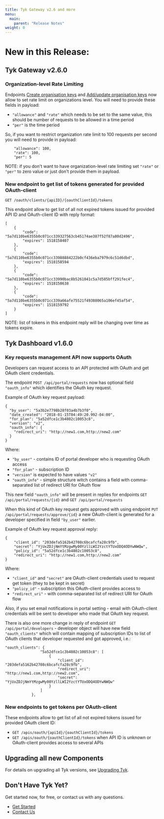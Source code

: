 ```yaml
---
title: Tyk Gateway v2.6 and more
menu:
  main:
    parent: "Release Notes"
weight: 0 
---
```


# <a name="new"></a>New in this Release:

## <a name="gateway"></a>Tyk Gateway v2.6.0

### Organization-level Rate Limiting

Endpoints [Create organisation keys](https://tyk.io/docs/tyk-rest-api/organisation-quotas/#create-organisation-keys) and 
[Add/update organisation keys](https://tyk.io/docs/tyk-rest-api/organisation-quotas/#add-update-organisation-keys) now 
allow to set rate limit on organizations level. You will need to provide these fields in payload:

- `"allowance"` and `"rate"` which needs to be set to the same value, this should be number of requests to be allowed 
in a time period
- `"per"` is the time period

So, if you want to restrict organization rate limit to 100 requests per second you will need to provide in payload:
```
    "allowance": 100,
    "rate": 100,
    "per": 5
```

NOTE: if you don't want to have organization-level rate limiting set `"rate"` or `"per"` to zero value
or just don't provide them in payload.

### New endpoint to get list of tokens generated for provided OAuth-client

`GET /oauth/clients/{apiID}/{oauthClientId}/tokens`

This endpoint allow to get list of all not expired tokens issued for provided API ID and OAuth-client ID with
reply format:
```
[
    {
        "code": "5a7d110be6355b0c071cc339327563cb45174ae387f52f87a80d2496",
        "expires": 1518158407
    },
    {
        "code": "5a7d110be6355b0c071cc33988884222b0cf436eba7979c6c51d6dbd",
        "expires": 1518158594
    },
    {
        "code": "5a7d110be6355b0c071cc33990bac8b5261041c5a7d585bff291fec4",
        "expires": 1518158638
    },
    {
        "code": "5a7d110be6355b0c071cc339a66afe75521f49388065a106ef45af54",
        "expires": 1518159792
    }
]
```

NOTE: list of tokens in this endpoint reply will be changing over time as tokens expire.


## <a name="dashboard"></a>Tyk Dashboard v1.6.0

### Key requests management API now supports OAuth

Developers can request access to an API protected with OAuth and get OAuth client credentials.

The endpoint `POST /api/portal/requests` now has optional field `"oauth_info"` which identifies the OAuth key request.

Example of OAuth key request payload:  
```
{
  "by_user": "5a3b2e7798b28f03a4b7b3f0",
  "date_created": "2018-01-15T04:49:20.992-04:00",
  "for_plan": "5a52dfce1c3b4802c10053c8",
  "version": "v2",
  "oauth_info": {
    "redirect_uri": "http://new1.com,http://new2.com"
  }
}
```

Where:

- `"by_user"` - contains ID of portal developer who is requesting OAuth access
- `"for_plan"` - subscription ID
- `"version"` is expected to have values `"v2"`
- `"oauth_info"` - simple structure witch contains a field with comma-separated list of redirect URI for OAuth flow

This new field `"oauth_info"` will be present in replies for endpoints `GET /api/portal/requests/{id}` and `GET /api/portal/requests`

When this kind of OAuth key request gets approved with using endpoint `PUT /api/portal/requests/approve/{id}` 
a new OAuth-client is generated for a developer specified in field `"by_user"` earlier.

Example of OAuth key request approval reply:
```
{
    "client_id": "203defa5162b42708c6bcafcfa28c9fb",
    "secret": "YjUxZDJjNmYtMzgwMy00YzllLWI2YzctYTUxODQ4ODYwNWQw",
    "policy_id": "5a52dfce1c3b4802c10053c8",
    "redirect_uri": "http://new1.com,http://new2.com"
}
```

Where:

- `"client_id"` and `"secret"` are OAuth-client credentials used to request get token (they to be kept in secret)
- `"policy_id"` - subscription this OAuth-client provides access to
- `"redirect_uri"` - with comma-separated list of redirect URI for OAuth flow

Also, if you set email notifications in portal setting - email with OAuth-client credentials will be sent to developer 
who made that OAuth key request.

There is also one more change in reply of endpoint `GET /api/portal/developers` - developer object will have new field
`"oauth_clients"` which will contain mapping of subscription IDs to list of OAuth clients that developer requested and
got approved, i.e.:
```
"oauth_clients": {
                "5a52dfce1c3b4802c10053c8": [
                    {
                        "client_id": "203defa5162b42708c6bcafcfa28c9fb",
                        "redirect_uri": "http://new1.com,http://new2.com",
                        "secret": "YjUxZDJjNmYtMzgwMy00YzllLWI2YzctYTUxODQ4ODYwNWQw"
                    }
                ]
            },
```

### New endpoints to get tokens per OAuth-client

These endpoints allow to get list of all not expired tokens issued for provided OAuth client ID:

- `GET /apis/oauth/{apiId}/{oauthClientId}/tokens`
- `GET /apis/oauth/{oauthClientId}/tokens` when API ID is unknown or OAuth-client provides access to several APIs


## <a name="upgrade"></a>Upgrading all new Components

For details on upgrading all Tyk versions, see [Upgrading Tyk](https://tyk.io/docs/upgrading-tyk/).

## <a name="new"></a>Don't Have Tyk Yet?

Get started now, for free, or contact us with any questions.

* [Get Started](https://tyk.io/pricing/compare-api-management-platforms/#get-started)
* [Contact Us](https://tyk.io/about/contact/)




